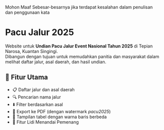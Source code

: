 Mohon Maaf Sebesar-besarnya jika terdapat kesalahan dalam penulisan dan penggunaan kata

# Pacu Jalur 2025

Website untuk **Undian Pacu Jalur Event Nasional Tahun 2025** di Tepian Narosa, Kuantan Singingi.  
Dibangun dengan tujuan untuk memudahkan panitia dan masyarakat dalam melihat daftar jalur, asal daerah, dan hasil undian.

## 🚀 Fitur Utama
- 📋 Daftar jalur dan asal daerah
- 🔍 Pencarian nama jalur
- ⬇️ Filter berdasarkan asal
- 📑 Export ke PDF (dengan watermark *pacu2025*)
- 🎨 Tampilan tabel dengan warna baris berbeda
- 🚀 Fitur Lidi Menandai Pemenang 